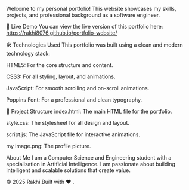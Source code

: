Welcome to my personal portfolio! This website showcases my skills, projects, and professional background as a software engineer.

🚀 Live Demo
You can view the live version of this portfolio here:
https://rakhi8076.github.io/portfolio-website/

🛠️ Technologies Used
This portfolio was built using a clean and modern technology stack:

HTML5: For the core structure and content.

CSS3: For all styling, layout, and animations.

JavaScript: For smooth scrolling and on-scroll animations.

Poppins Font: For a professional and clean typography.

📁 Project Structure
index.html: The main HTML file for the portfolio.

style.css: The stylesheet for all design and layout.

script.js: The JavaScript file for interactive animations.

my image.png: The profile picture.

About Me
I am a Computer Science and Engineering student with a specialisation in Artificial Intelligence. I am passionate about building intelligent and scalable solutions that create value.

© 2025 Rakhi.Built with ❤ .
